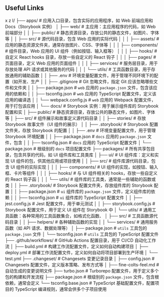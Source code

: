 ## Useful Links
x z l/
├── apps/                        # 应用入口目录，包含实际的应用程序，如 Web 前端应用和 Docs（Storybook 实例）
│   ├── web/                     # 主应用：主应用程序的代码，如 Web 前端部分
│   │   ├── public/              # 静态资源目录，存放公共的静态文件，如图片、字体等
│   │   ├── src/                 # 源代码目录，包含 Web 应用的实际代码
│   │   │   ├── assets/          # 应用的静态资源文件夹，通常存放图片、CSS、字体等
│   │   │   ├── components/      # 组件目录，Web 应用的 UI 组件（例如按钮、输入框等）
│   │   │   ├── hooks/           # 自定义 React hooks 目录，存放一些自定义的 React 钩子
│   │   │   ├── pages/           # 页面目录，定义 Web 应用的页面组件
│   │   │   ├── services/        # 服务层目录，用于存放处理 API 请求或其他服务的代码
│   │   │   └── utils/           # 工具函数目录，用于存放通用的辅助函数
│   │   ├── .env                 # 环境变量配置文件，用于管理不同环境下的配置（如开发、生产
│   │   ├── .gitignore           # Git 忽略文件，指定 Git 应该忽略哪些文件和文件夹
│   │   ├── package.json         # `web` 应用的 `package.json` 文件，包含该应用的依赖和
│   │   ├── tsconfig.json        # `web` 应用的 TypeScript 配置文件，定义该应用的编译选
│   │   └── webpack.config.js    # `web` 应用的 Webpack 配置文件，用于打包该应用
│   └── docs/                    # Storybook 实例：用于展示组件库的 Storybook 配置和实
│       ├── public/              # 静态资源目录，存放公共的静态文件，如图片、字体等
│       ├── src/                 # 组件展示和故事定义源代码目录
│       │   ├── stories/         # 存放 Storybook 故事文件（UI 组件的展示）
│       │   ├── .storybook/      # Storybook 配置文件夹，存放 Storybook 的配置
│       │   ├── .env             # 环境变量配置文件，用于管理 Storybook 环境配置
│       │   ├── package.json     # `docs` 应用的 `package.json` 文件，包含 
│       │   ├── tsconfig.json    # `docs` 应用的 TypeScript 配置文件
│       └── package.json         # 根级别的 `docs` 项目配置文件
├── packages/                    # 所有共享包目录，包含共享的代码，如 UI 组件库和工具类库
│   ├── ui/                      # UI 组件库：定义和实现 UI 组件的包，供其他应用或项目使用
│   │   ├── src/                 # 组件库源代码目录，包含 UI 组件的实际实现
│   │   │   ├── components/      # UI 组件的实现，如按钮、输入框、卡片等组件
│   │   │   ├── hooks/           # 与 UI 组件相关的 hooks，存放一些自定义的 React 钩子函
│   │   │   └── utils/           # 组件库的工具类，通常是一些辅助的函数或类
│   │   ├── .storybook/          # Storybook 配置文件夹，存放组件库的 Storybook 配置
│   │   ├── package.json         # `ui` 组件库的 `package.json` 文件，定义组件库的依赖
│   │   ├── tsconfig.json        # `ui` 组件库的 TypeScript 配置文件
│   │   ├── jest.config.js       # Jest 配置文件，用于单元测试
│   │   ├── storybook.config.js  # Storybook 配置文件，用于定义 UI 组件在 Storybook 中
│   └── utils/                   # 通用工具函数：各种常用的工具函数集合，如格式化函数、
│       ├── src/                 # 工具函数源代码目录
│       │   ├── helpers/         # 各种辅助函数的实现
│       │   └── services/        # 通用服务函数（如 API 请求、数据处理等）
│       ├── package.json         # `utils` 工具包的 `package.json` 文件
│       └── tsconfig.json        # `utils` 工具包的 TypeScript 配置文件
├── .github/workflows/           # GitHub Actions 配置目录，用于 CI/CD 自动化工作流
│   ├── build.yml                # 构建工作流配置文件，定义如何自动构建项目
│   ├── deploy.yml               # 部署工作流配置文件，定义如何自动将项目部署到生产环境
│   └── test.yml 
├── .changeset/                  # Changesets 变更记录目录
│   ├── config.json              # Changesets 配置文件，定义版本策略、发布方式等
│   ├── fine-colts-feel.md       # 自动生成的变更说明文件
├── turbo.json                   # Turborepo 配置文件，用于定义多个包的构建和开发流程
├── package.json                 # 根级别的 `package.json` 文件，包含根依赖，通常会定义
└── tsconfig.base.json           # TypeScript 基础配置文件，配置项目的 TypeScript 编译规则，通常会供多个子项目使用